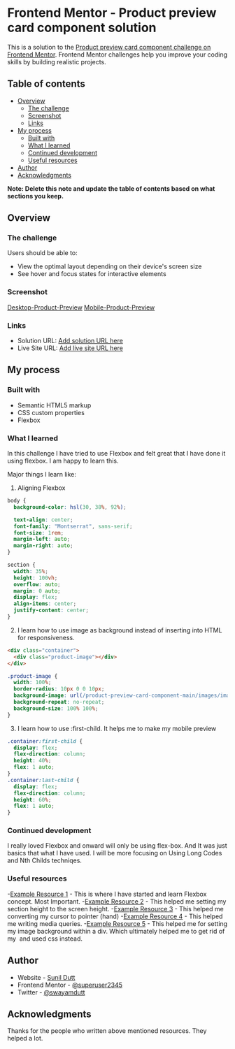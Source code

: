 # Frontend Mentor - Product preview card component solution

This is a solution to the [Product preview card component challenge on Frontend Mentor](https://www.frontendmentor.io/challenges/product-preview-card-component-GO7UmttRfa). Frontend Mentor challenges help you improve your coding skills by building realistic projects.

## Table of contents

- [Overview](#overview)
  - [The challenge](#the-challenge)
  - [Screenshot](#screenshot)
  - [Links](#links)
- [My process](#my-process)
  - [Built with](#built-with)
  - [What I learned](#what-i-learned)
  - [Continued development](#continued-development)
  - [Useful resources](#useful-resources)
- [Author](#author)
- [Acknowledgments](#acknowledgments)

**Note: Delete this note and update the table of contents based on what sections you keep.**

## Overview

### The challenge

Users should be able to:

- View the optimal layout depending on their device's screen size
- See hover and focus states for interactive elements

### Screenshot

[Desktop-Product-Preview](.//images/Desktop-Preview.jpg)
[Mobile-Product-Preview](.//images/Mobile-Preview.jpg)

### Links

- Solution URL: [Add solution URL here](https://github.com/superuser2345/product-preview-card)
- Live Site URL: [Add live site URL here](https://superuser2345.github.io/product-preview-card/)

## My process

### Built with

- Semantic HTML5 markup
- CSS custom properties
- Flexbox

### What I learned

In this challenge I have tried to use Flexbox and felt great that I have done it using flexbox. I am happy to learn this.

Major things I learn like:

1.  Aligning Flexbox

```css
body {
  background-color: hsl(30, 38%, 92%);

  text-align: center;
  font-family: "Montserrat", sans-serif;
  font-size: 1rem;
  margin-left: auto;
  margin-right: auto;
}

section {
  width: 35%;
  height: 100vh;
  overflow: auto;
  margin: 0 auto;
  display: flex;
  align-items: center;
  justify-content: center;
}
```

2.  I learn how to use image as background instead of inserting into HTML for responsiveness.

```html
<div class="container">
  <div class="product-image"></div>
</div>
```

```css
.product-image {
  width: 100%;
  border-radius: 10px 0 0 10px;
  background-image: url(/product-preview-card-component-main/images/image-product-desktop.jpg);
  background-repeat: no-repeat;
  background-size: 100% 100%;
}
```

3.  I learn how to use :first-child. It helps me to make my mobile preview 

```css
.container:first-child {
  display: flex;
  flex-direction: column;
  height: 40%;
  flex: 1 auto;
}
.container:last-child {
  display: flex;
  flex-direction: column;
  height: 60%;
  flex: 1 auto;
}
```

### Continued development

I really loved Flexbox and onward will only be using flex-box. And It was just basics that what I have used. I will be more focusing on Using Long Codes and Nth Childs techniqes.

### Useful resources


-[Example Resource 1](https://developer.mozilla.org/en-US/docs/Learn/CSS/CSS_layout/Flexbox) - This is where I have started and learn Flexbox concept. Most Important.
-[Example Resource 2](https://stackoverflow.com/questions/12172177/set-div-height-equal-to-screen-size) - This helped me setting my section height to the screen height. 
-[Example Resource 3](https://www.tutorialrepublic.com/faq/how-to-change-the-cursor-into-a-hand-pointer-on-hover-using-css.php) - This helped me converting my cursor to pointer (hand)
-[Example Resource 4](https://www.w3schools.com/css/css_rwd_mediaqueries.asp) - This helped me writing media queries.
-[Example Resource 5](https://www.folkstalk.com/2022/09/how-to-fit-background-image-to-div-size-with-code-examples.html) - This helped me for setting my image background within a div. Which ultimately helped me to get rid of my <img tag> and used css instead.

## Author

- Website - [Sunil Dutt](https://www.digiruth.com)
- Frontend Mentor - [@superuser2345](https://www.frontendmentor.io/profile/superuser2345)
- Twitter - [@swayamdutt](https://www.twitter.com/swayamdutt)


## Acknowledgments

Thanks for the people who written above mentioned resources. They helped a lot.
